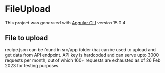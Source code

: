 # FileUpload

This project was generated with [Angular CLI](https://github.com/angular/angular-cli) version 15.0.4.


## File to upload

recipe.json can be found in src/app folder that can be used to upload and get data from API endpoint. API key is hardcoded and can serve upto 3000 requests per month, out of which 160+ requests are exhausted as of 26 Feb 2023 for testing purposes.
